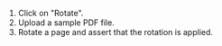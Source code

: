 1. Click on "Rotate".
2. Upload a sample PDF file.
3. Rotate a page and assert that the rotation is applied.